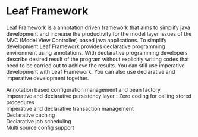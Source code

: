 # Leaf Framework
Leaf Framework is a annotation driven framework that aims to simplify java
development and increase the productivity for the model layer issues of the MVC
(Model View Controller) based java applications. To simplify development Leaf
Framework provides declarative programming environment using annotations.
With declarative programming developers describe desired result of the
program without explicitly writing codes that need to be carried out to achieve
the results. You can still use imperative development with Leaf Framework. You
can also use declarative and imperative development together.

Annotation based configuration management and bean factory<br/>
Imperative and declarative persistency layer : Zero coding for calling stored procedures <br/>
Imperative and declarative transaction management<br/>
Declarative caching<br/>
Declarative job scheduling<br/>
Multi source config support<br/>
